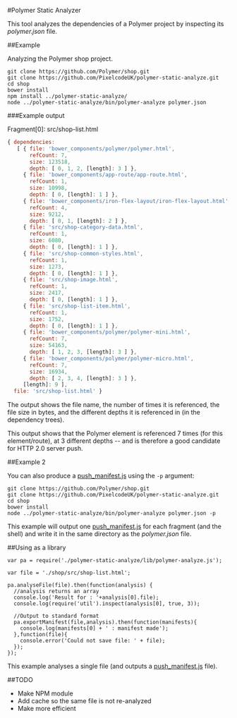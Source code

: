 #Polymer Static Analyzer

This tool analyzes the dependencies of a Polymer project by inspecting its *polymer.json* file.

##Example

Analyzing the Polymer shop project.

```
git clone https://github.com/Polymer/shop.git
git clone https://github.com/PixelcodeUK/polymer-static-analyze.git
cd shop
bower install
npm install ../polymer-static-analyze/
node ../polymer-static-analyze/bin/polymer-analyze polymer.json
```

###Example output

Fragment[0]: src/shop-list.html

```js
{ dependencies:
   [ { file: 'bower_components/polymer/polymer.html',
       refCount: 7,
       size: 123518,
       depth: [ 0, 1, 2, [length]: 3 ] },
     { file: 'bower_components/app-route/app-route.html',
       refCount: 1,
       size: 10998,
       depth: [ 0, [length]: 1 ] },
     { file: 'bower_components/iron-flex-layout/iron-flex-layout.html',
       refCount: 4,
       size: 9212,
       depth: [ 0, 1, [length]: 2 ] },
     { file: 'src/shop-category-data.html',
       refCount: 1,
       size: 6080,
       depth: [ 0, [length]: 1 ] },
     { file: 'src/shop-common-styles.html',
       refCount: 1,
       size: 1273,
       depth: [ 0, [length]: 1 ] },
     { file: 'src/shop-image.html',
       refCount: 1,
       size: 2417,
       depth: [ 0, [length]: 1 ] },
     { file: 'src/shop-list-item.html',
       refCount: 1,
       size: 1752,
       depth: [ 0, [length]: 1 ] },
     { file: 'bower_components/polymer/polymer-mini.html',
       refCount: 7,
       size: 54163,
       depth: [ 1, 2, 3, [length]: 3 ] },
     { file: 'bower_components/polymer/polymer-micro.html',
       refCount: 7,
       size: 16934,
       depth: [ 2, 3, 4, [length]: 3 ] },
     [length]: 9 ],
  file: 'src/shop-list.html' }
```
The output shows the file name, the number of times it is referenced, the file size in bytes, and the different depths it is referenced in (in the dependency trees).


This output shows that the Polymer element is referenced 7 times (for this element/route), at 3 different depths -- and is therefore a good candidate for HTTP 2.0 server push.

##Example 2

You can also produce a [push_manifest.js](https://github.com/GoogleChrome/http2-push-manifest) using the `-p` argument:

```
git clone https://github.com/Polymer/shop.git
git clone https://github.com/PixelcodeUK/polymer-static-analyze.git
cd shop
bower install
node ../polymer-static-analyze/bin/polymer-analyze polymer.json -p
```

This example will output one [push_manifest.js](https://github.com/GoogleChrome/http2-push-manifest) for each fragment (and the shell) and write it in the same directory as the *polymer.json* file.

##Using as a library

```
var pa = require('./polymer-static-analyze/lib/polymer-analyze.js');

var file = './shop/src/shop-list.html';

pa.analyseFile(file).then(function(analysis) {
  //analysis returns an array
  console.log('Result for : '+analysis[0].file);
  console.log(require('util').inspect(analysis[0], true, 3));

  //Output to standard format
  pa.exportManifest(file,analysis).then(function(manifests){
    console.log(manifests[0] + ' : manifest made');
  },function(file){
    console.error('Could not save file: ' + file);
  });
});
```

This example analyses a single file (and outputs a [push_manifest.js](https://github.com/GoogleChrome/http2-push-manifest) file).

##TODO
* Make NPM module
* Add cache so the same file is not re-analyzed
* Make more efficient
